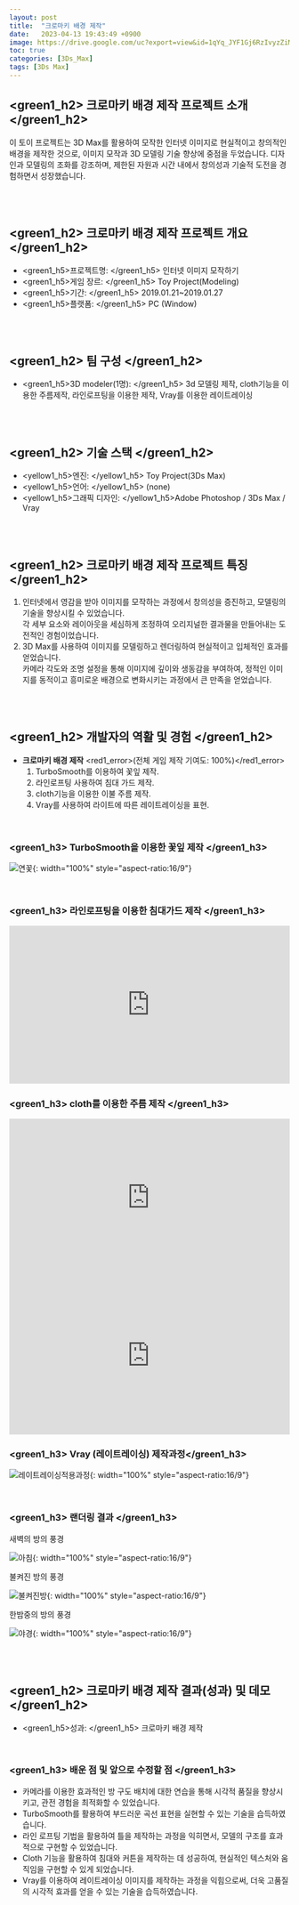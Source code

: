 ```yaml
---
layout: post
title:  "크로마키 배경 제작"
date:   2023-04-13 19:43:49 +0900
image: https://drive.google.com/uc?export=view&id=1qYq_JYF1Gj6RzIvyzZiM_HKf8aMqBNqC
toc: true
categories: [3Ds_Max]
tags: [3Ds Max]
---
```


## <green1_h2> 크로마키 배경 제작 프로젝트 소개 </green1_h2>

이 토이 프로젝트는 3D Max를 활용하여 모작한 인터넷 이미지로 현실적이고 창의적인 배경을 제작한 것으로, 이미지 모작과 3D 모델링 기술 향상에 중점을 두었습니다. 
디자인과 모델링의 조화를 강조하며, 제한된 자원과 시간 내에서 창의성과 기술적 도전을 경험하면서 성장했습니다.

<br>
<br>

## <green1_h2> 크로마키 배경 제작 프로젝트 개요 </green1_h2>

- <span><green1_h5>프로젝트명: </green1_h5> 인터넷 이미지 모작하기</span>
- <span><green1_h5>게임 장르: </green1_h5> Toy Project(Modeling) </span>
- <span><green1_h5>기간: </green1_h5> 2019.01.21~2019.01.27 </span>
- <span><green1_h5>플랫폼: </green1_h5> PC (Window)</span> 

<br>
<br>

## <green1_h2> 팀 구성 </green1_h2>

- <span><green1_h5>3D modeler(1명): </green1_h5> 3d 모델링 제작, cloth기능을 이용한 주름제작, 라인로프팅을 이용한 제작, Vray를 이용한 레이트레이싱</span>

<br>
<br>

## <green1_h2> 기술 스택 </green1_h2>

- <span><yellow1_h5>엔진: </yellow1_h5> Toy Project(3Ds Max) </span>
- <span><yellow1_h5>언어: </yellow1_h5> (none)</span>
- <span><yellow1_h5>그래픽 디자인: </yellow1_h5>Adobe Photoshop / 3Ds Max / Vray</span>

<br>
<br>

## <green1_h2> 크로마키 배경 제작 프로젝트 특징 </green1_h2>

1. 인터넷에서 영감을 받아 이미지를 모작하는 과정에서 창의성을 증진하고, 모델링의 기술을 향상시킬 수 있었습니다.  
각 세부 요소와 레이아웃을 세심하게 조정하여 오리지널한 결과물을 만들어내는 도전적인 경험이었습니다.
2. 3D Max를 사용하여 이미지를 모델링하고 렌더링하여 현실적이고 입체적인 효과를 얻었습니다.  
카메라 각도와 조명 설정을 통해 이미지에 깊이와 생동감을 부여하여, 정적인 이미지를 동적이고 흥미로운 배경으로 변화시키는 과정에서 큰 만족을 얻었습니다.

<br>
<br>

## <green1_h2> 개발자의 역활 및 경험 </green1_h2>

- **크로마키 배경 제작** <span><red1_error>(전체 게임 제작 기여도: 100%)</red1_error></span>
    1. TurboSmooth를 이용하여 꽃잎 제작.
    2. 라인로프팅 사용하여 침대 가드 제작.
    3. cloth기능을 이용한 이불 주름 제작.
    4. Vray를 사용하여 라이트에 따른 레이트레이싱을 표현.

<br>

### <green1_h3> TurboSmooth을 이용한 꽃잎 제작 </green1_h3>

![연꽃](https://drive.google.com/uc?export=view&id=1ot1KjW6Q8MxcXllyYfGcjXbRHJQyylJ1){: width="100%" style="aspect-ratio:16/9"}

<br>

### <green1_h3> 라인로프팅을 이용한 침대가드 제작 </green1_h3>

<iframe width="100%" style="aspect-ratio:16/9" src="https://www.youtube.com/embed/9ocurrhGJAU" title="3ds_Max_surface_lofting" frameborder="0" allow="accelerometer; autoplay; clipboard-write; encrypted-media; gyroscope; picture-in-picture; web-share" allowfullscreen></iframe>

<br>

### <green1_h3> cloth를 이용한 주름 제작 </green1_h3>

<iframe  width="100%" style="aspect-ratio:16/9" src="https://www.youtube.com/embed/eHZQ6VbzELU" title="3ds_Max_comforter_cloth" frameborder="0" allow="accelerometer; autoplay; clipboard-write; encrypted-media; gyroscope; picture-in-picture; web-share" allowfullscreen></iframe>

<iframe  width="100%" style="aspect-ratio:16/9" src="https://www.youtube.com/embed/tN32-MUAK-s" title="3ds_Max_curtain_cloth" frameborder="0" allow="accelerometer; autoplay; clipboard-write; encrypted-media; gyroscope; picture-in-picture; web-share" allowfullscreen></iframe>

<br>

### <green1_h3> Vray (레이트레이싱) 제작과정</green1_h3>

![레이트레이싱적용과정](https://drive.google.com/uc?export=view&id=1rlKw8ZK-SDocrFXY1_deS6bwuMMQdrO3){: width="100%" style="aspect-ratio:16/9"}

<br>

### <green1_h3> 랜더링 결과 </green1_h3>

<p><green1_h5>새벽의 방의 풍경</green1_h5></p>

![아침](https://drive.google.com/uc?export=view&id=1hxetm8OJH6_Ebf0He_uAKZRRzYTCTWUq){: width="100%" style="aspect-ratio:16/9"}

<p><green1_h5>불켜진 방의 풍경 </green1_h5></p>

![불켜진방](https://drive.google.com/uc?export=view&id=1qYq_JYF1Gj6RzIvyzZiM_HKf8aMqBNqC){: width="100%" style="aspect-ratio:16/9"}

<p><green1_h5>한밤중의 방의 풍경</green1_h5></p>

![야경](https://drive.google.com/uc?export=view&id=1yOAFR5melmzAHYi_SLx_nkcKnMbsu4rB){: width="100%" style="aspect-ratio:16/9"}


<br>
<br>

## <green1_h2> 크로마키 배경 제작 결과(성과) 및 데모 </green1_h2>

- <span><green1_h5>성과: </green1_h5> 크로마키 배경 제작 </span>

<br>

### <green1_h3> 배운 점 및 앞으로 수정할 점 </green1_h3>

- 카메라를 이용한 효과적인 방 구도 배치에 대한 연습을 통해 시각적 품질을 향상시키고, 관전 경험을 최적화할 수 있었습니다.
- TurboSmooth를 활용하여 부드러운 곡선 표현을 실현할 수 있는 기술을 습득하였습니다.
- 라인 로프팅 기법을 활용하여 틀을 제작하는 과정을 익히면서, 모델의 구조를 효과적으로 구현할 수 있었습니다.
- Cloth 기능을 활용하여 침대와 커튼을 제작하는 데 성공하여, 현실적인 텍스처와 움직임을 구현할 수 있게 되었습니다.
- Vray를 이용하여 레이트레이싱 이미지를 제작하는 과정을 익힘으로써, 더욱 고품질의 시각적 효과를 얻을 수 있는 기술을 습득하였습니다.

